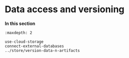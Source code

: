 # Data access and versioning



**In this section**
```{toctree}
:maxdepth: 2

use-cloud-storage
connect-external-databases
../store/version-data-n-artifacts
```